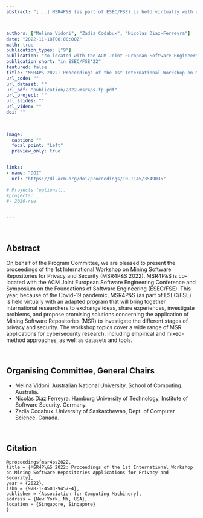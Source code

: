 ```yaml
---
abstract: "[...] MSR4P&S (as part of ESEC/FSE) is held virtually with an adapted program that will bring together international researchers to exchange ideas, share experiences, investigate problems, and propose promising solutions concerning the application of Mining Software Repositories (MSR) to investigate the different stages of privacy and security. The workshop topics cover a wide range of MSR applications for cybersecurity research, including empirical and mixed-method approaches, as well as datasets and tools."



authors: ["Melina Vidoni", "Zadia Codabux", "Nicolas Diaz-Ferreyra"]
date: "2022-11-18T00:00:00Z"
math: true
publication_types: ["9"]
publication: "co-located with the ACM Joint European Software Engineering Conference and Symposium on the Foundations of Software Engineering (ESEC/FSE)"
publication_short: "in ESEC/FSE'22"
featured: false
title: "MSR4PS 2022: Proceedings of the 1st International Workshop on Mining Software Repositories Applications for Privacy and Security"
url_code: ""
url_dataset: ""
url_pdf: "publication/2022-msr4ps-fp.pdf"
url_project: ""
url_slides: ""
url_video: ""
doi: ""
 
 

image:
  caption: ""
  focal_point: "Left"
  preview_only: true


links:
- name: "DOI"
  url: "https://dl.acm.org/doi/proceedings/10.1145/3549035"
  
# Projects (optional).
#projects: 
#- 2020-rse
  

---
```


<br />


## Abstract

On behalf of the Program Committee, we are pleased to present the proceedings of the 1st International Workshop on Mining Software Repositories for Privacy and Security (MSR4P&S 2022). MSR4P&S is co-located with the ACM Joint European Software Engineering Conference and Symposium on the Foundations of Software Engineering (ESEC/FSE). This year, because of the Covid-19 pandemic, MSR4P&S (as part of ESEC/FSE) is held virtually with an adapted program that will bring together international researchers to exchange ideas, share experiences, investigate problems, and propose promising solutions concerning the application of Mining Software Repositories (MSR) to investigate the different stages of privacy and security. The workshop topics cover a wide range of MSR applications for cybersecurity research, including empirical and mixed-method approaches, as well as datasets and tools.


<br />


## Organising Committee, General Chairs

- Melina Vidoni. Australian National University, School of Computing. Australia.
- Nicolás Díaz Ferreyra. Hamburg University of Technology, Institute of Software Security. Germany.
- Zadia Codabux. University of Saskatchewan, Dept. of Computer Science. Canada.

<br />

## Citation
```
@proceedings{msr4ps2022,
title = {MSR4P\&S 2022: Proceedings of the 1st International Workshop on Mining Software Repositories Applications for Privacy and Security},
year = {2022},
isbn = {978-1-4503-9457-4},
publisher = {Association for Computing Machinery},
address = {New York, NY, USA},
location = {Singapore, Singapore}
}
```
